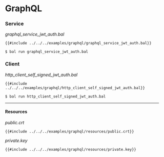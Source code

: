 # GraphQL

### Service

_graphql_service_jwt_auth.bal_
```ballerina
{{#include ../../../examples/graphql/graphql_service_jwt_auth.bal}}
```

```shell
$ bal run graphql_service_jwt_auth.bal
```

### Client

_http_client_self_signed_jwt_auth.bal_
```ballerina
{{#include ../../../examples/graphql/http_client_self_signed_jwt_auth.bal}}
```

```shell
$ bal run http_client_self_signed_jwt_auth.bal
```

---

#### Resources

_public.crt_
```
{{#include ../../../examples/graphql/resources/public.crt}}
```

_private.key_
```
{{#include ../../../examples/graphql/resources/private.key}}
```
